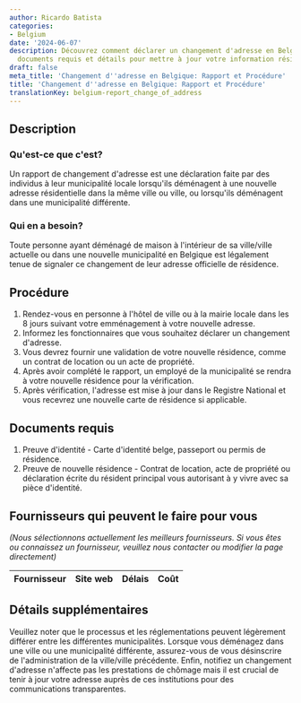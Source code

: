 ```yaml
---
author: Ricardo Batista
categories:
- Belgium
date: '2024-06-07'
description: Découvrez comment déclarer un changement d'adresse en Belgique. Procédures,
  documents requis et détails pour mettre à jour votre information résidentielle.
draft: false
meta_title: 'Changement d''adresse en Belgique: Rapport et Procédure'
title: 'Changement d''adresse en Belgique: Rapport et Procédure'
translationKey: belgium-report_change_of_address
---
```



## Description
### Qu'est-ce que c'est?
Un rapport de changement d'adresse est une déclaration faite par des individus à leur municipalité locale lorsqu'ils déménagent à une nouvelle adresse résidentielle dans la même ville ou ville, ou lorsqu'ils déménagent dans une municipalité différente.

### Qui en a besoin?
Toute personne ayant déménagé de maison à l'intérieur de sa ville/ville actuelle ou dans une nouvelle municipalité en Belgique est légalement tenue de signaler ce changement de leur adresse officielle de résidence.

## Procédure
1. Rendez-vous en personne à l'hôtel de ville ou à la mairie locale dans les 8 jours suivant votre emménagement à votre nouvelle adresse.
2. Informez les fonctionnaires que vous souhaitez déclarer un changement d'adresse.
3. Vous devrez fournir une validation de votre nouvelle résidence, comme un contrat de location ou un acte de propriété.
4. Après avoir complété le rapport, un employé de la municipalité se rendra à votre nouvelle résidence pour la vérification.
5. Après vérification, l'adresse est mise à jour dans le Registre National et vous recevrez une nouvelle carte de résidence si applicable.

## Documents requis
1. Preuve d'identité - Carte d'identité belge, passeport ou permis de résidence.
2. Preuve de nouvelle résidence - Contrat de location, acte de propriété ou déclaration écrite du résident principal vous autorisant à y vivre avec sa pièce d'identité.

## Fournisseurs qui peuvent le faire pour vous

_(Nous sélectionnons actuellement les meilleurs fournisseurs. Si vous êtes ou connaissez un fournisseur, veuillez nous contacter ou modifier la page directement)_

| Fournisseur     |     Site web    |     Délais       |       Coût       |
| --------------- | --------------- |  :-------------: | :-------------: |

## Détails supplémentaires
Veuillez noter que le processus et les réglementations peuvent légèrement différer entre les différentes municipalités. Lorsque vous déménagez dans une ville ou une municipalité différente, assurez-vous de vous désinscrire de l'administration de la ville/ville précédente. Enfin, notifiez un changement d'adresse n'affecte pas les prestations de chômage mais il est crucial de tenir à jour votre adresse auprès de ces institutions pour des communications transparentes.